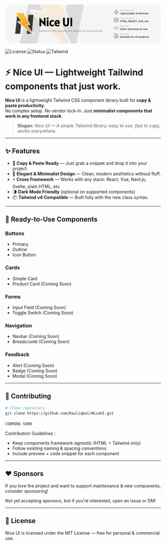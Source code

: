 ![banner](./banner.png)

![License](https://img.shields.io/badge/License-MIT-green.svg)
![Status](https://img.shields.io/badge/Status-Active-blue)
![Tailwind](https://img.shields.io/badge/Built_with-Tailwind_CSS_4-38BDF8?logo=tailwindcss)

# ⚡ Nice UI — Lightweight Tailwind components that just work.

**Nice UI** is a lightweight Tailwind CSS component library built for **copy & paste productivity**.  
No complex setup. No vendor lock-in. Just **minimalist components that work in any frontend stack**.

> **Slogan:** _Nice UI — A simple Tailwind library: easy to use, fast to copy, works everywhere._

---

## ✨ Features

- 🚀 **Copy & Paste Ready** — Just grab a snippet and drop it into your project.
- 🎨 **Elegant & Minimalist Design** — Clean, modern aesthetics without fluff.
- ⚡ **Cross Framework** — Works with any stack: React, Vue, Next.js, Svelte, plain HTML, etc.
- 🌗 **Dark Mode Friendly** (optional on supported components)
- 📦 **Tailwind v4 Compatible** — Built fully with the new class syntax.

---

## 🧱 Ready-to-Use Components

### Buttons

- Primary
- Outline
- Icon Button

### Cards

- Simple Card
- Product Card (Coming Soon)

### Forms

- Input Field (Coming Soon)
- Toggle Switch (Coming Soon)

### Navigation

- Navbar (Coming Soon)
- Breadcrumb (Coming Soon)

### Feedback

- Alert (Coming Soon)
- Badge (Coming Soon)
- Modal (Coming Soon)

---

## 🤝 Contributing

```bash
# Clone repository
git clone https://github.com/Rauliqbal/NiceUI.git

COOMING SOON
```

Contribution Guidelines :

- Keep components framework-agnostic (HTML + Tailwind only)
- Follow existing naming & spacing conventions
- Include preview + code snippet for each component

---

## ❤️ Sponsors

If you love the project and want to support maintenance & new components, consider sponsoring!

Not yet accepting sponsors, but if you're interested, open an issue or DM!

---

## 📄 License

Nice UI is licensed under the MIT License — free for personal & commercial use.
